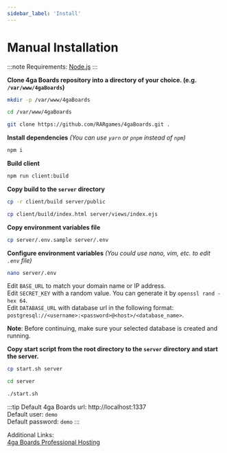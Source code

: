 ```yaml
---
sidebar_label: 'Install'
---
```


# Manual Installation
:::note
Requirements: [Node.js](https://nodejs.org/en/download)
:::

**Clone 4ga Boards repository into a directory of your choice. (e.g. `/var/www/4gaBoards`)**
```bash
mkdir -p /var/www/4gaBoards
```
```bash
cd /var/www/4gaBoards
```
```bash
git clone https://github.com/RARgames/4gaBoards.git .
```
**Install dependencies** _(You can use `yarn` or `pnpm` instead of `npm`)_
```bash
npm i
```
**Build client**
```bash
npm run client:build
```
**Copy build to the `server` directory**
```bash
cp -r client/build server/public
```
```bash
cp client/build/index.html server/views/index.ejs
```
**Copy environment variables file**
```bash
cp server/.env.sample server/.env
```
**Configure environment variables** _(You could use nano, vim, etc. to edit `.env` file)_
```bash
nano server/.env
```

Edit `BASE_URL` to match your domain name or IP address.\
Edit `SECRET_KEY` with a random value. You can generate it by `openssl rand -hex 64`.\
Edit `DATABASE_URL` with database url in the following format: `postgresql://<username>:<password>@<host>/<database_name>`.

**Note**: Before continuing, make sure your selected database is created and running.

**Copy start script from the root directory to the `server` directory and start the server.**
```bash
cp start.sh server
```
```bash
cd server
```
```bash
./start.sh
```

:::tip
Default 4ga Boards url: http://localhost:1337 \
Default user: `demo`\
Default password: `demo`
:::

Additional Links:\
[4ga Boards Professional Hosting](./install-4gaboards)
